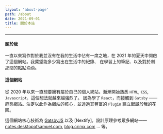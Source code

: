 ```yaml
---
layout: 'about-page'
path: /about
date: 2021-09-01
title: 關於本站
---
```


---
#### 關於我

一直以來寫作對於我並沒有在我的生活中佔有一席之地，在 2021 年的夏天中開啟了這個網站。我冀望能多少寫出在生活中的紀錄、
在學習上的筆記、以及對於剎那間的點點滴滴。

#### 這個網站

從 2020 年以來一直想要擁有屬於自己的個人網站，漸漸開始熟悉 `HTML`, `CSS`, `Javascript`，這個想法就越來越強烈了。
因為學了 `React`，而接觸到 `Gatsby` —— 靜態網站。決定以此作為網站的核心，並透過其豐富的 `Plugin` 建立起屬於我的花園。

這個網站核心技術為 [GatsbyJS](https://www.gatsbyjs.com/) 以及 [Nextify]，設計原理參考眾多網站——
[notes.desktopofsamuel.com](https://notes.desktopofsamuel.com/), [blog.crimx.com](https://bog.crmix.com) ... 等。